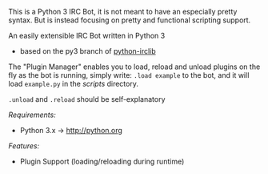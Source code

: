 This is a Python 3 IRC Bot, it is not meant to have an especially pretty syntax.
But is instead focusing on pretty and functional scripting support. 

An easily extensible IRC Bot written in Python 3
- based on the py3 branch of [python-irclib](https://github.com/farces/python-irclib/tree/py3)

The "Plugin Manager" enables you to load, reload and unload plugins on the fly as the bot is running, simply write:
`.load example` to the bot, and it will load `example.py` in the *scripts* directory.

`.unload` and `.reload` should be self-explanatory



*Requirements:*

- Python 3.x → http://python.org

*Features:*

- Plugin Support (loading/reloading during runtime)
